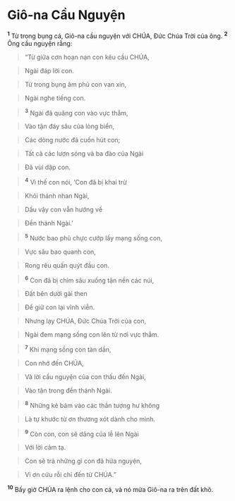 

# Giô-na Cầu Nguyện
<sup><b>1</b></sup> Từ trong bụng cá, Giô-na cầu nguyện với CHÚA, Đức Chúa Trời của ông. <sup><b>2</b></sup> Ông cầu nguyện rằng:


> “Từ giữa cơn hoạn nạn con kêu cầu CHÚA,
>


> Ngài đáp lời con.
>


> Từ trong bụng âm phủ con van xin,
>


> Ngài nghe tiếng con.
>


> <sup><b>3</b></sup> Ngài đã quăng con vào vực thẳm,
>


> Vào tận đáy sâu của lòng biển,
>


> Các dòng nước đã cuốn hút con;
>


> Tất cả các lượn sóng và ba đào của Ngài
>


> Đã vùi dập con.
>


> <sup><b>4</b></sup> Vì thế con nói, ‘Con đã bị khai trừ
>


> Khỏi thánh nhan Ngài,
>


> Dầu vậy con vẫn hướng về
>


> Đền thánh Ngài.’
>


> <sup><b>5</b></sup> Nước bao phủ chực cướp lấy mạng sống con,
>


> Vực sâu bao quanh con,
>


> Rong rêu quấn quýt đầu con.
>


> <sup><b>6</b></sup> Con đã bị chìm sâu xuống tận nền các núi,
>


> Đất bên dưới gài then
>


> Để giữ con lại vĩnh viễn.
>


> Nhưng lạy CHÚA, Đức Chúa Trời của con,
>


> Ngài đem mạng sống con lên từ nơi vực thẳm.
>


> <sup><b>7</b></sup> Khi mạng sống con tàn dần,
>


> Con nhớ đến CHÚA,
>


> Và lời cầu nguyện của con thấu đến Ngài,
>


> Vào tận trong đền thánh Ngài.
>


> <sup><b>8</b></sup> Những kẻ bám vào các thần tượng hư không
>


> Là tự khước từ ơn thương xót dành cho mình.
>


> <sup><b>9</b></sup> Còn con, con sẽ dâng của lễ lên Ngài
>


> Với lời cảm tạ.
>


> Con sẽ trả những gì con đã hứa nguyện,
>


> Vì ơn cứu rỗi chỉ đến từ CHÚA.”
>

<sup><b>10</b></sup> Bấy giờ CHÚA ra lệnh cho con cá, và nó mửa Giô-na ra trên đất khô.

